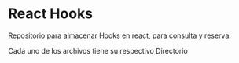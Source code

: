 # React Hooks

Repositorio para almacenar Hooks en react, para consulta y reserva.

Cada uno de los archivos tiene su respectivo Directorio